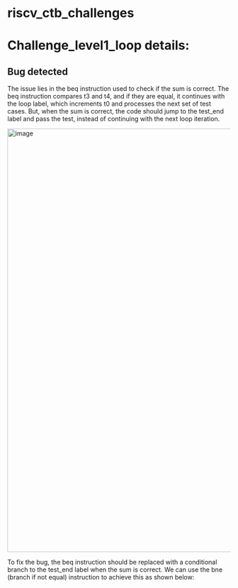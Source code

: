# riscv_ctb_challenges

# Challenge_level1_loop details: 

## Bug detected 
The issue lies in the beq instruction used to check if the sum is correct. The beq instruction compares t3 and t4, and if they are equal, it continues with the loop label, which increments t0 and processes the next set of test cases. But, when the sum is correct, the code should jump to the test_end label and pass the test, instead of continuing with the next loop iteration. 

<img width="955" alt="image" src="https://github.com/vyomasystems-lab/riscv-ctb-challenge-inderjit303/assets/99788755/f5fed9f7-550a-4aaa-9655-aa13e3d00d6a">

To fix the bug, the beq instruction should be replaced with a conditional branch to the test_end label when the sum is correct. We can use the bne (branch if not equal) instruction to achieve this as shown below: 
